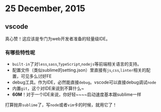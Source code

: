 # 25 December, 2015

## vscode

真心赞！这应该是专门为web开发者准备的轻量级IDE。

### 有哪些特性呢

- `built-in`了对`less`,`sass`,`TypeScript`,`nodejs`等前端相关语言的支持。
- 配置文件（类似sublime的setting.json）里直接有`js`,`css`,`linter`相关的配置，可见多么讨好FE
- debug工具。作为IDE，必然能直接`debug`。vscode可以直接debug调试`node`
- 内置`git`，这个对IDE来说到不算什么~
- **60M**！对于一个IDE来说，你好轻~~~~启动速度基本跟sublime一样

打算抛弃`sublime`了，写`node`或者`vim`卡的时候，就用它了！

